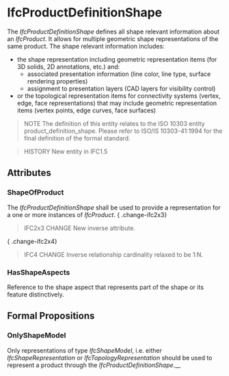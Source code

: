 # IfcProductDefinitionShape

The _IfcProductDefinitionShape_ defines all shape relevant information about an _IfcProduct_. It allows for multiple geometric shape representations of the same product. The shape relevant information includes:

* the shape representation including geometric representation items (for 3D solids, 2D annotations, etc.) and:
  * associated presentation information (line color, line type, surface rendering properties)
  * assignment to presentation layers (CAD layers for visibility control)
* or the topological representation items for connectivity systems (vertex, edge, face representations) that may include geometric representation items (vertex points, edge curves, face surfaces)
<!-- end of definition -->
> NOTE The definition of this entity relates to the ISO 10303 entity product_definition_shape. Please refer to ISO/IS 10303-41:1994 for the final definition of the formal standard.

> HISTORY New entity in IFC1.5

## Attributes

### ShapeOfProduct
The _IfcProductDefinitionShape_ shall be used to provide a representation for a one or more instances of _IfcProduct_.
{ .change-ifc2x3}
> IFC2x3 CHANGE New inverse attribute.

{ .change-ifc2x4}
> IFC4 CHANGE Inverse relationship cardinality relaxed to be 1:N.

### HasShapeAspects
Reference to the shape aspect that represents part of the shape or its feature distinctively.

## Formal Propositions

### OnlyShapeModel
Only representations of type _IfcShapeModel_, i.e. either _IfcShapeRepresentation_ or _IfcTopologyRepresentation_ should be used to represent a product through the _IfcProductDefinitionShape_.__
